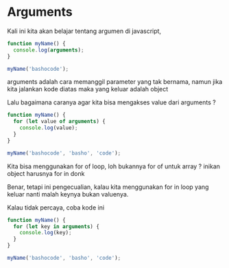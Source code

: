 # Arguments

Kali ini kita akan belajar tentang argumen di javascript,

```javascript
function myName() {
  console.log(arguments);
}

myName('bashocode');
```

arguments adalah cara memanggil parameter yang tak bernama, namun jika kita jalankan kode diatas maka yang keluar adalah object

Lalu bagaimana caranya agar kita bisa mengakses value dari arguments ?

```javascript
function myName() {
  for (let value of arguments) {
    console.log(value);
  }
}

myName('bashocode', 'basho', 'code');
```

Kita bisa menggunakan for of loop, loh bukannya for of untuk array ? inikan object harusnya for in donk

Benar, tetapi ini pengecualian, kalau kita menggunakan for in loop yang keluar nanti malah keynya bukan valuenya.

Kalau tidak percaya, coba kode ini

```javascript
function myName() {
  for (let key in arguments) {
    console.log(key);
  }
}

myName('bashocode', 'basho', 'code');
```

